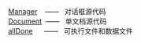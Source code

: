 ﻿[Manager](https://github.com/ConanYu/studentManagement/tree/master/Manager)&nbsp;&nbsp;&nbsp;&nbsp;——&nbsp;&nbsp;&nbsp;对话框源代码  
[Document](https://github.com/ConanYu/studentManagement/tree/master/Document)&nbsp;&nbsp;——&nbsp;&nbsp;&nbsp;单文档源代码  
[allDone](https://github.com/ConanYu/studentManagement/tree/master/allDone)&nbsp;&nbsp;&nbsp;&nbsp;&nbsp;&nbsp;——&nbsp;&nbsp;&nbsp;可执行文件和数据文件  

